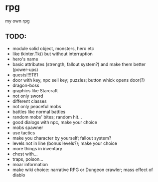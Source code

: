 rpg
===

my own rpg
<h2>TODO:</h2>
<ul>
<li>module solid object, monsters, hero etc
<li>like tkinter.Tk() but without interruption
<li>hero's name
<li>basic attributes (strength, fallout system?) and make them better (power-ups)
<li>quests!!!!11!1
<li>door with key, npc sell key; puzzles; button whick opens door(?)
<li>dragon-boss
<li>graphics like Starcraft
<li>not only sword
<li>different classes
<li>not only peaceful mobs
<li>battles like normal battles
<li>random mobs' bites; random hit...
<li>good dialogs with npc, make your choice
<li>mobs spawner
<li>use tactics
<li>make you character by yourself; fallout system?
<li>levels not in line (bonus levels?); make your choice
<li>more things in inventary
<li>chest with...
<li>traps, poison...
<li>moar information
<li>make wiki choice: narrative RPG or Dungeon crawler; mass effect of diablo
</ul>

